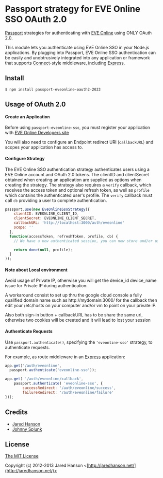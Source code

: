 # Passport strategy for EVE Online SSO OAuth 2.0

[Passport](http://passportjs.org/) strategies for authenticating with [EVE Online](http://www.eveonline.com/)
using ONLY OAuth 2.0.

This module lets you authenticate using EVE Online SSO in your Node.js applications.
By plugging into Passport, EVE Online SSO authentication can be easily and
unobtrusively integrated into any application or framework that supports
[Connect](http://www.senchalabs.org/connect/)-style middleware, including
[Express](http://expressjs.com/).

## Install

    $ npm install passport-eveonline-oauth2-2023

## Usage of OAuth 2.0

#### Create an Application

Before using `passport-eveonline-sso`, you must register your application with
[EVE Online Developers site](https://developers.eveonline.com/)

You will also need to configure an Endpoint redirect URI (`callbackURL`) and scopes your application has access to.

#### Configure Strategy

The EVE Online SSO authentication strategy authenticates users using a EVE Online
account and OAuth 2.0 tokens.  The clientID and clientSecret obtained when creating an application are supplied as options when creating the strategy.  The strategy also requires a `verify` callback, which receives the access token and optional refresh token, as well as `profile` which contains the authenticated user's profile.  The `verify` callback must call `cb` providing a user to
complete authentication.

```js
passport.use(new EveOnlineSsoStrategy({
    clientID: EVEONLINE_CLIENT_ID,
    clientSecret: EVEONLINE_CLIENT_SECRET,
    callbackURL: 'http://localhost:3000/auth/eveonline'
    scope: ''
  },
  function(accessToken, refreshToken, profile, cb) {
    // We have a new authenticated session, you can now store and/or use the accessToken and refreshToken to call EVE Swagger Interface (ESI) end points.

    return done(null, profile);
  }
));
```

#### Note about Local environment

Avoid usage of Private IP, otherwise you will get the device_id device_name issue for Private IP during authentication.

A workaround consist to set up thru the google cloud console a fully qualified domain name such as http://mydomain:3000/ for the callback
then edit your /etc/hosts on your computer and/or vm to point on your private IP.

Also both sign-in button + callbackURL has to be share the same url, otherwise two cookies will be created and it will lead to lost your session

#### Authenticate Requests

Use `passport.authenticate()`, specifying the `'eveonline-sso'` strategy, to
authenticate requests.

For example, as route middleware in an [Express](http://expressjs.com/)
application:

```Javascript
app.get('/auth/eveonline',
  passport.authenticate('eveonline-sso'));

app.get( '/auth/eveonline/callback',
	passport.authenticate( 'eveonline-sso', {
		successRedirect: '/auth/eveonline/success',
		failureRedirect: '/auth/eveonline/failure'
}));
```

## Credits

  - [Jared Hanson](http://github.com/jaredhanson)
  - [Johnny Splunk](http://github.com/johnnysplunk)

## License

[The MIT License](http://opensource.org/licenses/MIT)

Copyright (c) 2012-2013 Jared Hanson <[http://jaredhanson.net/](http://jaredhanson.net/)>
